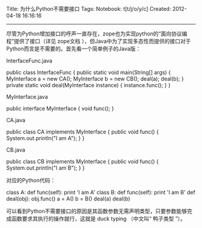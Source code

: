 Title: 为什么Python不需要接口
Tags: 
Notebook: t[t/j/o/y/c]
Created: 2012-04-18 16:16:16

------

尽管为Python增加接口的呼声一直存在，zope也为实现python的“面向协议编程”提供了接口（详见 zope文档 ），但Java中为了实现多态性而提供的接口对于Python而言是不需要的。首先看一个简单例子的Java版：

 InterfaceFunc.java 

  public class InterfaceFunc { 
  public static void main(String[] args) { 
   MyInterface a = new CA(); 
   MyInterface b = new CB(); 
   deal(a); 
   deal(b); 
  } 
  private static void deal(MyInterface instance) { 
   instance.func(); 
  } 
 } 

 

MyInterface.java

  public interface MyInterface { 
  void func(); 
 } 

 

CA.java

  public class CA implements MyInterface { 
  public void func() { 
   System.out.println("I am A"); 
  } 
 } 

 

CB.java

  public class CB implements MyInterface { 
  public void func() { 
   System.out.println("I am B"); 
  } 
 } 

 

对应的Python代码：

  class A: 
  def func(self): 
   print 'I am A' 
 class B: 
  def func(self): 
   print 'I am B' 
 def deal(obj): 
  obj.func() 
 a = A() 
 b = B() 
 deal(a) 
 deal(b) 

可以看到Python不需要接口的原因是其函数参数无需声明类型，只要参数能够完成函数要求其执行的操作就行，这就是 duck typing （中文叫“ 鸭子类型 ”）。